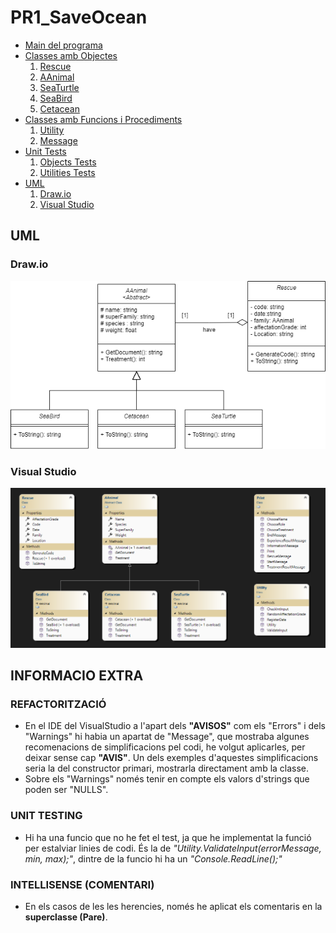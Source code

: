 # PR1_SaveOcean

- [Main del programa](/PR1_SaveOcean/Program.cs)
- [Classes amb Objectes](/ClassObject)
    1. [Rescue](/ClassObjects/Rescue.cs)
    2. [AAnimal](/ClassObjects/AAnimal.cs)
    3. [SeaTurtle](/ClassObjects/SeaTurtle.cs)
    4. [SeaBird](/ClassObjects/SeaBird.cs)
    5. [Cetacean](/ClassObjects/Cetacean.cs)
- [Classes amb Funcions i Procediments](/ClassMethods)
    1. [Utility](ClassMethods/Utility.cs)
    2. [Message](ClassMethods/Message.cs)
- [Unit Tests](/TestProject)
    1. [Objects Tests](TestProject/ObjectTests.cs)
    2. [Utilities Tests](TestProject/UtilityTests.cs)
- [UML](/UML)
    1. [Draw.io](UML/ClassDiagram_Drawio.png)
    2. [Visual Studio](UML/ClassDiagram_VStudio.png)

## UML 
### Draw.io
![texto_alternativo](/UML/ClassDiagram_Drawio.png)

### Visual Studio
![texto_alternativo](/UML/ClassDiagram_VStudio.png)

## INFORMACIO EXTRA
### REFACTORITZACIÓ
- En el IDE del VisualStudio a l'apart dels **"AVISOS"** com els "Errors" i dels "Warnings" hi habia un apartat de "Message", que mostraba algunes recomenacions de simplificacions pel codi, he volgut aplicarles, per deixar sense cap **"AVIS"**. Un dels exemples d'aquestes simplificacions seria la del constructor primari, mostrarla directament amb la classe.
- Sobre els "Warnings" només tenir en compte els valors d'strings que poden ser "NULLS".
### UNIT TESTING
- Hi ha una funcio que no he fet el test, ja que he implementat la funció per estalviar linies de codi. És la de *"Utility.ValidateInput(errorMessage, min, max);"*, dintre de la funcio hi ha un *"Console.ReadLine();"*
### INTELLISENSE (COMENTARI)
- En els casos de les les herencies, només he aplicat els comentaris en la **superclasse (Pare)**.


